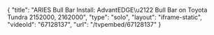 {
    "title": "ARIES Bull Bar Install: AdvantEDGE\u2122 Bull Bar on Toyota Tundra 2152000, 2162000",
    "type": "solo",
    "layout": "iframe-static",
    "videoId": "67128137",
    "url": "\/tvpembed\/67128137"
}